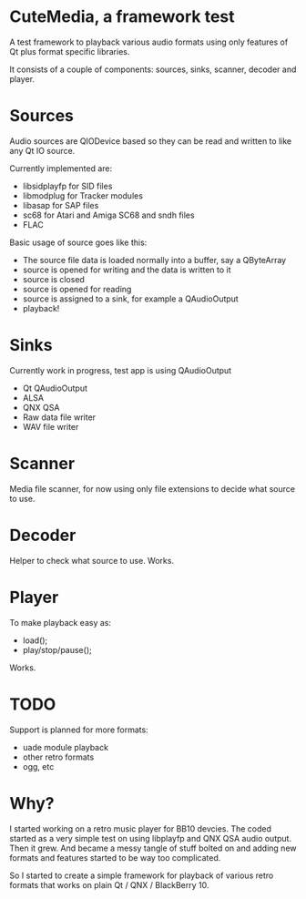 CuteMedia, a framework test
===========================
A test framework to playback various audio formats using only features of Qt plus
format specific libraries.

It consists of a couple of components: sources, sinks, scanner, decoder and player.

Sources
=======
Audio sources are QIODevice based so they can be read and written to like any Qt IO source.

Currently implemented are:

* libsidplayfp for SID files
* libmodplug for Tracker modules
* libasap for SAP files
* sc68 for Atari and Amiga SC68 and sndh files
* FLAC

Basic usage of source goes like this:
* The source file data is loaded normally into a buffer, say a QByteArray
* source is opened for writing and the data is written to it
* source is closed
* source is opened for reading
* source is assigned to a sink, for example a QAudioOutput
* playback!

Sinks
=====
Currently work in progress, test app is using QAudioOutput

* Qt QAudioOutput
* ALSA
* QNX QSA
* Raw data file writer
* WAV file writer

Scanner
=======
Media file scanner, for now using only file extensions to decide what source to use.

Decoder
=======
Helper to check what source to use. Works.

Player
======
To make playback easy as:
* load();
* play/stop/pause();

Works.

TODO
====
Support is planned for more formats:

* uade module playback
* other retro formats
* ogg, etc

Why?
====
I started working on a retro music player for BB10 devcies. The coded started as a very simple test
on using libplayfp and QNX QSA audio output. Then it grew. And became a messy tangle of stuff bolted on
and adding new formats and features started to be way too complicated.

So I started to create a simple framework for playback of various retro formats that works on plain Qt / QNX / BlackBerry 10.

